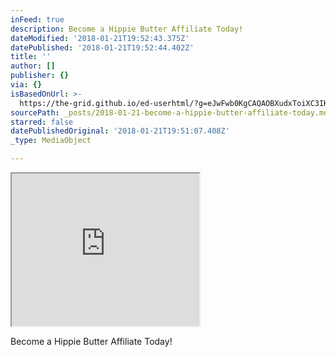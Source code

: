 ```yaml
---
inFeed: true
description: Become a Hippie Butter Affiliate Today!
dateModified: '2018-01-21T19:52:43.375Z'
datePublished: '2018-01-21T19:52:44.402Z'
title: ''
author: []
publisher: {}
via: {}
isBasedOnUrl: >-
  https://the-grid.github.io/ed-userhtml/?g=eJwFwb0KgCAQAOBXudxToiXC3IKW5maLKwV_Dr2Q3r7v0xZcwXsRjpnqrFRrTTpP5DH7IK8cVfVPeqkfh0k6jkGYA89oK2OpsNqSYM8JP9iwYKeVNT_OlBzb
sourcePath: _posts/2018-01-21-become-a-hippie-butter-affiliate-today.md
starred: false
datePublishedOriginal: '2018-01-21T19:51:07.408Z'
_type: MediaObject

---
```

<iframe src="https://the-grid.github.io/ed-userhtml/?g=eJwFwb0KgCAQAOBXudxToiXC3IKW5maLKwV_Dr2Q3r7v0xZcwXsRjpnqrFRrTTpP5DH7IK8cVfVPeqkfh0k6jkGYA89oK2OpsNqSYM8JP9iwYKeVNT_OlBzb" height="244" style=""></iframe>

Become a Hippie Butter Affiliate Today!